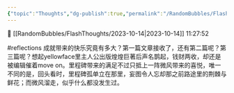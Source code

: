 ```yaml
---
{"topic":"Thoughts","dg-publish":true,"permalink":"/RandomBubbles/FlashThoughts/2023-10-14/","dgPassFrontmatter":true,"noteIcon":""}
---
```


📅 [[RandomBubbles/FlashThoughts/2023-10-14\|2023-10-14]] 11:27:52

#reflections 成就带来的快乐究竟有多大？第一篇文章接收了，还有第二篇呢？第三篇呢？想起yellowface里主人公出版煌煌巨著后声名鹊起，钱财两收，却还是被编辑催着move on。里程碑带来的满足不过只抵上一阵微风带来的喜悦，唯一不同的是，回头看时，里程碑孤单立在那里，妄图令人忘却那之前路途里的荆棘与鲜花；而微风溜走，似乎什么都没发生过。
